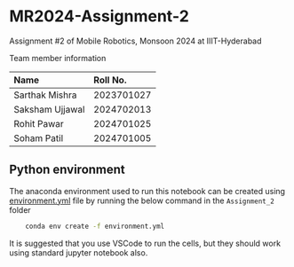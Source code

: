 # MR2024-Assignment-2

Assignment #2 of Mobile Robotics, Monsoon 2024 at IIIT-Hyderabad

Team member information

| Name | Roll No. |
| :--- | :--- |
| Sarthak Mishra | 2023701027 |
| Saksham Ujjawal | 2024702013 |
| Rohit Pawar | 2024701025 |
| Soham Patil | 2024701005 |

## Python environment

The anaconda environment used to run this notebook can be created using [environment.yml](./environment.yml) file by running the below command in the `Assignment_2` folder
```bash
    conda env create -f environment.yml
```
It is suggested that you use VSCode to run the cells, but they should work using standard jupyter notebook also.